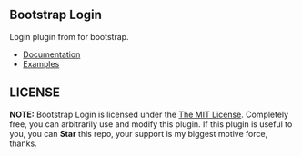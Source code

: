 ## Bootstrap Login

Login plugin from for bootstrap.

* [Documentation](http://wenzhixin.net.cn/p/bootstrap-login/docs#documentation)
* [Examples](http://wenzhixin.net.cn/p/bootstrap-login/docs#examples)


## LICENSE

**NOTE:** Bootstrap Login is licensed under the [The MIT License](https://github.com/wenzhixin/bootstrap-login/blob/master/LICENSE). Completely free, you can arbitrarily use and modify this plugin. If this plugin is useful to you, you can **Star** this repo, your support is my biggest motive force, thanks.